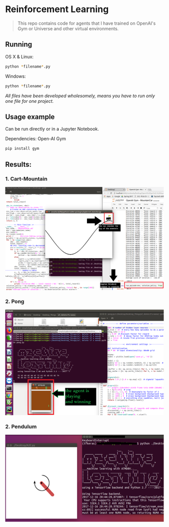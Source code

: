 # Reinforcement Learning
> This repo contains code for agents that I have trained on OpenAI's Gym or Universe and other virtual environments.

## Running

OS X & Linux:

```sh
python *filename*.py
```

Windows:

```sh
python *filename*.py
```
_All files have been developed wholesomely, means you have to run only one file for one project._
## Usage example

Can be run directly or in a Jupyter Notebook. 

Dependencies: Open-AI Gym 
```sh
pip install gym
```
## Results:

### 1. Cart-Mountain

![Cart-Mountain results](results/results_mountaincar.png)

### 2. Pong

![Pong results](results/results_pong.png)

### 2. Pendulum

![Pong results](results/results_pendulum.png)
